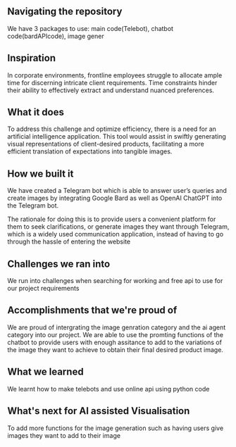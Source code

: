 ## Navigating the repository
We have 3 packages to use: main code(Telebot), chatbot code(bardAPIcode), image gener

## Inspiration 
In corporate environments, frontline employees struggle to allocate ample time for discerning intricate client requirements. Time constraints hinder their ability to effectively extract and understand nuanced preferences.

## What it does
To address this challenge and optimize efficiency, there is a need for an artificial intelligence application. This tool would assist in swiftly generating visual representations of client-desired products, facilitating a more efficient translation of expectations into tangible images.​

## How we built it

We have created a Telegram bot which is able to answer user’s queries and create images by integrating Google Bard as well as OpenAI ChatGPT into the Telegram bot.​

​The rationale for doing this is to provide users a convenient platform for them to seek clarifications, or generate images they want through Telegram, which is a widely used communication application, instead of having to go through the hassle of entering the website

## Challenges we ran into
We run into challenges when searching for working and free api to use for our project requirements

## Accomplishments that we're proud of
We are proud of intergrating the image genration category and the ai agent category into our project. We are able to use the promting functions of the chatbot to provide users with enough assitance to add to the variations of the image they want to achieve to obtain their final desired product image.

## What we learned
We learnt how to make telebots and use online api using python code

## What's next for AI assisted Visualisation
To add more functions for the image generation such as having users give images they want to add to their image
